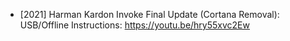 
- [2021] Harman Kardon Invoke Final Update (Cortana Removal): USB/Offline Instructions: https://youtu.be/hry55xvc2Ew
